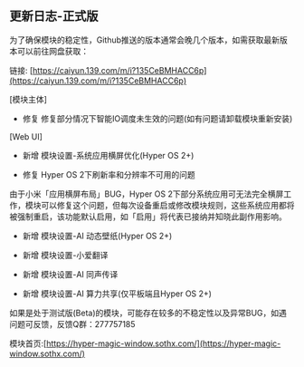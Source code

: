 ## 更新日志-正式版

为了确保模块的稳定性，Github推送的版本通常会晚几个版本，如需获取最新版本可以前往网盘获取：

链接: [https://caiyun.139.com/m/i?135CeBMHACC6p](https://caiyun.139.com/m/i?135CeBMHACC6p)


[模块主体]

- 修复 修复部分情况下智能IO调度未生效的问题(如有问题请卸载模块重新安装)


[Web UI]

- 新增 模块设置-系统应用横屏优化(Hyper OS 2+)

- 修复 Hyper OS 2下刷新率和分辨率不可用的问题

由于小米「应用横屏布局」BUG，Hyper OS 2下部分系统应用可无法完全横屏工作，模块可以修复这个问题，但每次设备重启或修改模块规则，这些系统应用都将被强制重启，该功能默认启用，如「启用」将代表已接纳并知晓此副作用影响。

- 新增 模块设置-AI 动态壁纸(Hyper OS 2+)

- 新增 模块设置-小爱翻译

- 新增 模块设置-AI 同声传译

- 新增 模块设置-AI 算力共享(仅平板端且Hyper OS 2+)



如果是处于测试版(Beta)的模块，可能存在较多的不稳定性以及异常BUG，如遇问题可反馈，反馈Q群：277757185

模块首页:[https://hyper-magic-window.sothx.com/](https://hyper-magic-window.sothx.com/)